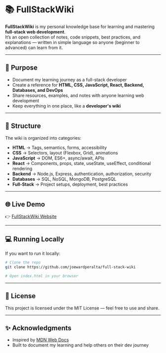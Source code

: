 # 📚 FullStackWiki

**FullStackWiki** is my personal knowledge base for learning and mastering **full-stack web development**.  
It’s an open collection of notes, code snippets, best practices, and explanations — written in simple language so anyone (beginner to advanced) can learn from it.

---

## 🚀 Purpose

- Document my learning journey as a full-stack developer
- Create a reference for **HTML, CSS, JavaScript, React, Backend, Databases, and DevOps**
- Share resources, examples, and notes with anyone learning web development
- Keep everything in one place, like a **developer's wiki**

---

## 📂 Structure

The wiki is organized into categories:

- **HTML** → Tags, semantics, forms, accessibility
- **CSS** → Selectors, layout (Flexbox, Grid), animations
- **JavaScript** → DOM, ES6+, async/await, APIs
- **React** → Components, props, state, useState, useEffect, conditional rendering
- **Backend** → Node.js, Express, authentication, authorization, security
- **Databases** → SQL, NoSQL, MongoDB, PostgreSQL
- **Full-Stack** → Project setups, deployment, best practices

---

## 🌐 Live Demo

👉 [FullStackWiki Website](https://yourdomain.com)

---

## 💻 Running Locally

If you want to run it locally:

```bash
# Clone the repo
git clone https://github.com/joewardperalta/full-stack-wiki

# Open index.html in your browser
```

---

## 📜 License

This project is licensed under the MIT License — feel free to use and share.

---

## ✨ Acknowledgments

- Inspired by [MDN Web Docs](https://developer.mozilla.org/)
- Built to document my learning and help others on their dev journey
